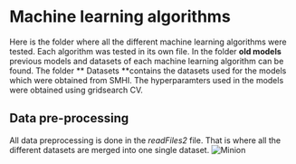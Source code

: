 # Machine learning algorithms
Here is the folder where all the different machine learning algorithms were tested. Each algorithm was tested
in its own file. In the folder **old models** previous models and datasets of each machine learning algorithm can be found. 
The folder ** Datasets **contains the datasets used for the models which were obtained from SMHI. The hyperparamters used in the models
were obtained using gridsearch CV.

## Data pre-processing
All data preprocessing is done in the *readFiles2* file. That is where all the different datasets are merged into one 
single dataset. ![Minion](https://github.com/findlay-forsblom/2DT00E-DegreeProject/tree/master/Algorithm/images/features.png)